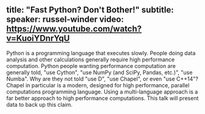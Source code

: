 title: "Fast Python? Don't Bother!"
subtitle:
speaker: russel-winder
video: https://www.youtube.com/watch?v=KuoiYDnrYqU
---
Python is a programming language that executes slowly. People doing data analysis and other calculations generally require high performance computation. Python people wanting performance computation are generally told, "use Cython", "use NumPy (and SciPy, Pandas, etc.)", "use Numba". Why are they not told "use D", "use Chapel", or even "use C++14"? Chapel in particular is a modern, designed for high performance, parallel computations programming language. Using a multi-language approach is a far better approach to high performance computations. This talk will present data to back up this claim.